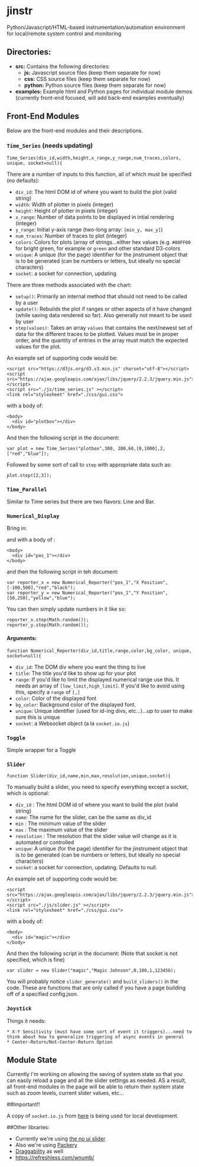 # jinstr

Python/Javascript/HTML-based instrumentation/automation environment for local/remote system control and monitoring

## Directories: ##

* **src:** Contains the following directories:
    * **js:** Javascript source files (keep them separate for now)
    * **css:** CSS source files (keep them separate for now)
    * **python:** Python source files (keep them separate for now)
* **examples:** Example html and Python pages for individual module demos (currently front-end focused, will add back-end examples eventually)


## Front-End Modules ##

Below are the front-end modules and their descriptions.

### `Time_Series` (needs updating) ###

```
Time_Series(div_id,width,height,x_range,y_range,num_traces,colors, unique, socket=null){
```

There are a number of inputs to this function, all of which must be specified (no defaults):

* `div_id`: The html DOM id of where you want to build the plot (valid string)
* `width`:  Width of plotter in pixels (integer)
* `height`: Height of plotter in pixels (integer)
* `x_range`: Number of data points to be displayed in intial rendering (integer)
* `y_range`: Initial y-axis range (two-long array: `[min_y, max_y]`)
* `num_traces`: Number of traces to plot (integer)
* `colors`: Colors for plots (array of strings...either hex values (e.g. `#00FF00` for bright green, for example or `green` and other standard D3-colors
* `unique`: A unique (for the page) identifier for the jinstrument object that is to be generated (can be numbers or letters, but ideally no special characters)
* `socket`: a socket for connection, updating

There are three methods associated with the chart:

* `setup()`: Primarily an internal method that should not need to be called by a user
* `update()`: Rebuilds the plot if ranges or other aspects of it have changed (while saving data rendered so far). Also generally not meant to be used by user
* `step(values)`: Takes an array `values` that contains the next/newest set of data for the different traces to be plotted. Values must be in proper order, and the quantity of entries in the array must match the expected values for the plot.

An example set of supporting code would be:

```
<script src="https://d3js.org/d3.v3.min.js" charset="utf-8"></script>
<script src="https://ajax.googleapis.com/ajax/libs/jquery/2.2.3/jquery.min.js"></script>
<script src="./js/time_series.js" ></script>
<link rel="stylesheet" href="./css/gui.css">
```

with a body of:
```
<body>
  <div id="plotbox"></div>
</body>
```

And then the following script in the document:

```
var plot = new Time_Series("plotbox",300, 200,60,[0,1000],2,["red","blue"]);
```

Followed by some sort of call to `step` with appropriate data such as:

```
plot.step([2,3]);
```

### `Time_Parallel`

Similar to Time series but there are two flavors: Line and Bar.  

### `Numerical_Display`

Bring in:


and with a body of :

```
<body>
  <div id="pos_1"></div>
</body>
```

and then the following script in teh document:

```
var reporter_x = new Numerical_Reporter("pos_1","X Position",[-100,500],"red","black");
var reporter_y = new Numerical_Reporter("pos_1","Y Position",[50,250],"yellow","blue");
```

You can then simply update numbers in it like so:

```
reporter_x.step(Math.random());
reporter_y.step(Math.random());  
```

#### Arguments:

```
function Numerical_Reporter(div_id,title,range,color,bg_color, unique, socket=null){
```

* `div_id`: The DOM div where you want the thing to live
* `title`: The title you'd like to show up for your plot
* `range`: If you'd like to limit the displayed numerical range use this. It needs an array of `[low_limit,high_limit]`.  If you'd like to avoid using this, specify a `range` of `[,]`
* `color`: Color of the displayed font
* `bg_color`: Background color of the displayed font.
* `unique`: Unique identifier (used for id-ing divs, etc...)...up to user to make sure this is unique
* `socket`: a Websocket object (a la `socket.io.js`)


### `Toggle`

Simple wrapper for a Toggle

### `Slider`

```
function Slider(div_id,name,min,max,resolution,unique,socket){
```

To manually build a slider, you need to specify everything except a socket, which is optional:

* `div_id` : The html DOM id of where you want to build the plot (valid string)
* `name`: The name for the slider, can be the same as div_id
* `min` : The minimum value of the slider
* `max` : The maximum value of the slider
* `resolution` : The resolution that the slider value will change as it is automated or controlled
* `unique`: A unique (for the page) identifier for the jinstrument object that is to be generated (can be numbers or letters, but ideally no special characters)
* `socket`: a socket for connection, updating. Defaults to null.

An example set of supporting code would be:

```
<script src="https://ajax.googleapis.com/ajax/libs/jquery/2.2.3/jquery.min.js"></script>
<script src="./js/slider.js" ></script>
<link rel="stylesheet" href="./css/gui.css">
```

with a body of:
```
<body>
  <div id="magic"></div>
</body>
```

And then the following script in the document:
(Note that socket is not specified, which is fine)

```
var slider = new Slider("magic","Magic Johnson",0,100,1,123456);
```
You will probably notice `slider_generate()` and `build_sliders()` in the code. These are functions that are only called if you have a page building off of a specified config.json. 

### `Joystick`

Things it needs:
    
    * X-Y Sensitivity (must have some sort of event it triggers)...need to think about how to generalize triggering of async events in general
    * Center-Return/Not-Center-Return Option

## Module State

Currently I'm working on allowing the saving of system state so that you can easily reload a page and all the slider settings as needed.  AS a result, all front-end modules in the page will be able to return their system state such as zoom levels, current slider values, etc...



##Important!!

A copy of `socket.io.js` from <a href="https://github.com/socketio/socket.io-client" target="_blank">here</a> is being used for local development.

##Other libraries:

* Currently we're using <a href="https://refreshless.com/nouislider/download/" target="_blank">the no ui slider</a>
* Also we're using <a href="https://packery.metafizzy.co/" target="_blank">Packery</a> 
* <a href="https://draggabilly.desandro.com/" target="_blank">Draggability</a> as well
* https://refreshless.com/wnumb/
